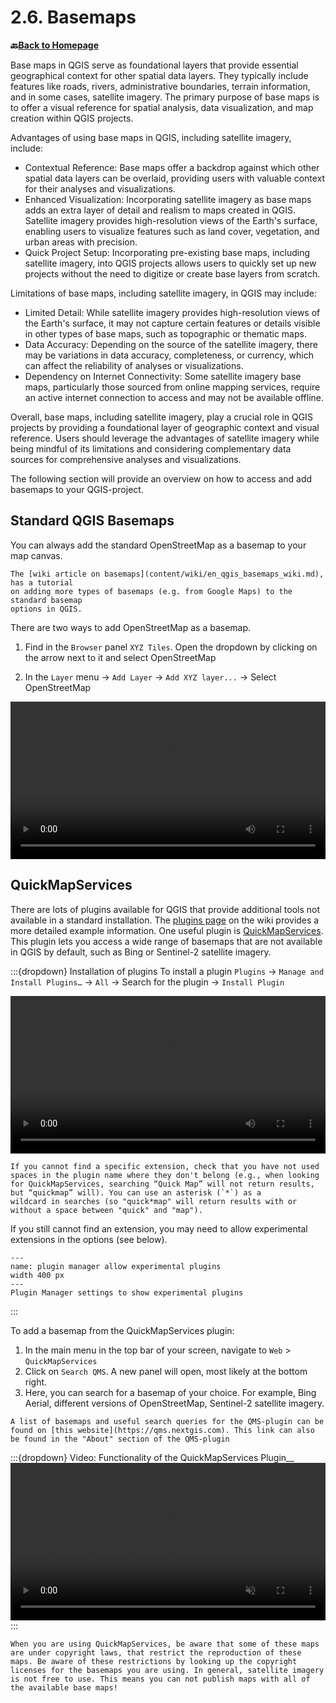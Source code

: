 # 2.6. Basemaps

__🔙[Back to Homepage](/content/intro.md)__

<!-- CLARIFY: This section could be rewritten more clearly; 
EN: Added a bit more context. Is this enough? -->
Base maps in QGIS serve as foundational layers that provide essential geographical context for other spatial data layers. They typically include features like roads, rivers, administrative boundaries, terrain information, and in some cases, satellite imagery. The primary purpose of base maps is to offer a visual reference for spatial analysis, data visualization, and map creation within QGIS projects.

Advantages of using base maps in QGIS, including satellite imagery, include:

* Contextual Reference: Base maps offer a backdrop against which other spatial data layers can be overlaid, providing users with valuable context for their analyses and visualizations.
* Enhanced Visualization: Incorporating satellite imagery as base maps adds an extra layer of detail and realism to maps created in QGIS. Satellite imagery provides high-resolution views of the Earth's surface, enabling users to visualize features such as land cover, vegetation, and urban areas with precision.
* Quick Project Setup: Incorporating pre-existing base maps, including satellite imagery, into QGIS projects allows users to quickly set up new projects without the need to digitize or create base layers from scratch.

Limitations of base maps, including satellite imagery, in QGIS may include:

* Limited Detail: While satellite imagery provides high-resolution views of the Earth's surface, it may not capture certain features or details visible in other types of base maps, such as topographic or thematic maps.
* Data Accuracy: Depending on the source of the satellite imagery, there may be variations in data accuracy, completeness, or currency, which can affect the reliability of analyses or visualizations.
* Dependency on Internet Connectivity: Some satellite imagery base maps, particularly those sourced from online mapping services, require an active internet connection to access and may not be available offline.

Overall, base maps, including satellite imagery, play a crucial role in QGIS projects by providing a foundational layer of geographic context and visual reference. Users should leverage the advantages of satellite imagery while being mindful of its limitations and considering complementary data sources for comprehensive analyses and visualizations.

The following section will provide an overview on how to access and add basemaps to your QGIS-project.

## Standard QGIS Basemaps

You can always add the standard OpenStreetMap as a basemap to your map canvas. 

```{tip}
The [wiki article on basemaps](content/wiki/en_qgis_basemaps_wiki.md), has a tutorial 
on adding more types of basemaps (e.g. from Google Maps) to the standard basemap 
options in QGIS.
```
There are two ways to add OpenStreetMap as a basemap.

1. Find in the `Browser` panel `XYZ Tiles`. Open the dropdown by 
   clicking on the arrow next to it and select OpenStreetMap

2. In the `Layer` menu -> `Add Layer` -> `Add XYZ layer...` -> Select OpenStreetMap 


<video width="100%" controls src="https://github.com/GIScience/gis-training-resource-center/raw/main/fig/Add_basemap_OSM.mp4"></video>


## QuickMapServices

There are lots of plugins available for QGIS that provide additional tools not 
available in a standard installation. The [plugins page](/content/Wiki/en_qgis_plugins_wiki.md) on the wiki provides a more detailed example
information.
One useful plugin is [QuickMapServices](https://nextgis.com/blog/quickmapservices/). 
This plugin lets you access a wide range of basemaps that are not available in 
QGIS by default, such as Bing or Sentinel-2 satellite imagery.

:::{dropdown} Installation of plugins
To install a plugin `Plugins` -> `Manage and Install Plugins…` -> `All` -> 
Search for the plugin -> `Install Plugin`

<!-- FIXME: Plugin installation should be its own section, not nested under 
   QuickMapServices 
 -->

<video width="100%" controls src="https://github.com/GIScience/gis-training-resource-center/raw/main/fig/qgis_plugins.mp4"></video>

```{Tip}
If you cannot find a specific extension, check that you have not used spaces in the plugin name where they don't belong (e.g., when looking for QuickMapServices, searching “Quick Map” will not return results, but “quickmap” will). You can use an asterisk (`*`) as a
wildcard in searches (so "quick*map" will return results with or without a space between "quick" and "map"). 
```

If you still cannot find an extension, you may need to allow experimental 
extensions in the options (see below).

```{figure} /fig/en_30.30.2_plugin_installation_experimental_checkbox.png
---
name: plugin manager allow experimental plugins
width 400 px
---
Plugin Manager settings to show experimental plugins
```

:::

To add a basemap from the QuickMapServices plugin:

1. In the main menu in the top bar of your screen, navigate to `Web` > `QuickMapServices` 
2. Click on `Search QMS`. A new panel will open, most likely at the bottom right.
3. Here, you can search for a basemap of your choice. For example, Bing Aerial, different versions of OpenStreetMap, Sentinel-2 satellite imagery. 

```{Tip}
A list of basemaps and useful search queries for the QMS-plugin can be found on [this website](https://qms.nextgis.com). This link can also be found in the "About" section of the QMS-plugin
```

:::{dropdown} Video: Functionality of the QuickMapServices Plugin__
<video width="100%" controls muted src="https://github.com/GIScience/gis-training-resource-center/raw/main/fig/add_basemap_quickmapservice.mp4"></video>
:::

```{Note}
When you are using QuickMapServices, be aware that some of these maps are under copyright laws, that restrict the reproduction of these maps. Be aware of these restrictions by looking up the copyright licenses for the basemaps you are using. In general, satellite imagery is not free to use. This means you can not publish maps with all of the available base maps!
```


